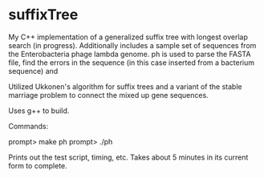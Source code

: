 # suffixTree
My C++ implementation of a generalized suffix tree with longest overlap search (in progress). Additionally includes a sample set of sequences from the Enterobacteria phage lambda genome. ph is used to parse the FASTA file, find the errors in the sequence (in this case inserted from a bacterium sequence) and 

Utilized Ukkonen's algorithm for suffix trees and a variant of the stable marriage problem to connect the mixed up gene sequences.

Uses g++ to build. 

Commands:

prompt> make ph
prompt> ./ph

Prints out the test script, timing, etc. Takes about 5 minutes in its current form to complete.
